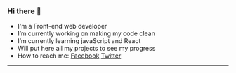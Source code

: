 ### Hi there 👋

-  I'm a Front-end web developer
-  I’m currently working on making my code clean
-  I’m currently learning javaScript and React
-  Will put here all my projects to see my progress
-  How to reach me: 
   [Facebook](https://www.facebook.com/ahmedtharwatAT/)
   [Twitter](https://twitter.com/better_call_u)

---
